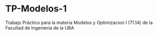 # TP-Modelos-1
Trabajo Práctico para la materia Modelos y Optimizacion I (71.14) de la Facultad de Ingenieria de la UBA
